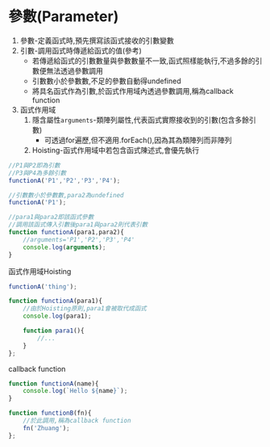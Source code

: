 # 參數(Parameter)
1. 參數-定義函式時,預先撰寫該函式接收的引數變數
2. 引數-調用函式時傳遞給函式的值(參考)
   - 若傳遞給函式的引數數量與參數數量不一致,函式照樣能執行,不過多餘的引數便無法透過參數調用
   - 引數數小於參數數,不足的參數自動得undefined
   - 將具名函式作為引數,於函式作用域內透過參數調用,稱為callback function
3. 函式作用域
   1. 隱含屬性`arguments`-類陣列屬性,代表函式實際接收到的引數(包含多餘引數)
      - 可透過for遍歷,但不適用.forEach(),因為其為類陣列而非陣列
   2. Hoisting-函式作用域中若包含函式陳述式,會優先執行
```js
//P1與P2即為引數
//P3與P4為多餘引數
functionA('P1','P2','P3','P4');

//引數數小於參數數,para2為undefined
functionA('P1');

//para1與para2即該函式參數
//調用該函式傳入引數後para1與para2則代表引數
function functionA(para1,para2){
    //arguments='P1','P2','P3','P4'
    console.log(arguments);
}
```
函式作用域Hoisting
```js
functionA('thing');

function functionA(para1){
    //由於Hoisting原則,para1會被取代成函式
    console.log(para1);

    function para1(){
        //...
    }
};
```
callback function
```js
function functionA(name){
    console.log(`Hello ${name}`);
}

function functionB(fn){
    //於此調用,稱為callback function
    fn('Zhuang');
};
```